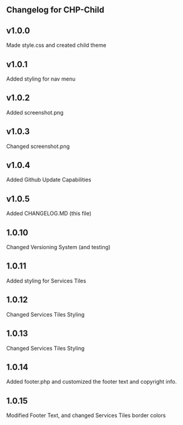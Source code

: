 Changelog for CHP-Child
-----------------------

v1.0.0
-----------------------
Made style.css and created child theme


v1.0.1
-----------------------
Added styling for nav menu


v1.0.2
-----------------------
Added screenshot.png


v1.0.3
-----------------------
Changed screenshot.png


v1.0.4
-----------------------
Added Github Update Capabilities


v1.0.5
-----------------------
Added CHANGELOG.MD (this file)


1.0.10
-----------------------
Changed Versioning System (and testing)


1.0.11
-----------------------
Added styling for Services Tiles


1.0.12
-----------------------
Changed Services Tiles Styling


1.0.13
-----------------------
Changed Services Tiles Styling


1.0.14
-----------------------
Added footer.php and customized the footer text and copyright info.


1.0.15
-----------------------
Modified Footer Text, and changed Services Tiles border colors


